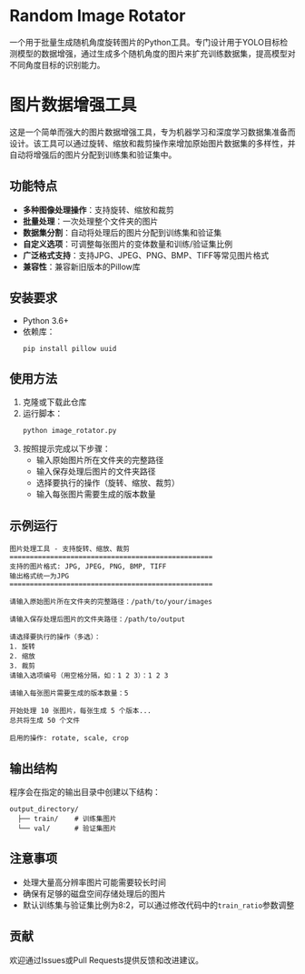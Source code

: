 # Random Image Rotator

一个用于批量生成随机角度旋转图片的Python工具。专门设计用于YOLO目标检测模型的数据增强，通过生成多个随机角度的图片来扩充训练数据集，提高模型对不同角度目标的识别能力。

# 图片数据增强工具

这是一个简单而强大的图片数据增强工具，专为机器学习和深度学习数据集准备而设计。该工具可以通过旋转、缩放和裁剪操作来增加原始图片数据集的多样性，并自动将增强后的图片分配到训练集和验证集中。

## 功能特点

- **多种图像处理操作**：支持旋转、缩放和裁剪
- **批量处理**：一次处理整个文件夹的图片
- **数据集分割**：自动将处理后的图片分配到训练集和验证集
- **自定义选项**：可调整每张图片的变体数量和训练/验证集比例
- **广泛格式支持**：支持JPG、JPEG、PNG、BMP、TIFF等常见图片格式
- **兼容性**：兼容新旧版本的Pillow库

## 安装要求

- Python 3.6+
- 依赖库：
  ```
  pip install pillow uuid
  ```

## 使用方法

1. 克隆或下载此仓库
2. 运行脚本：
   ```
   python image_rotator.py
   ```
3. 按照提示完成以下步骤：
   - 输入原始图片所在文件夹的完整路径
   - 输入保存处理后图片的文件夹路径
   - 选择要执行的操作（旋转、缩放、裁剪）
   - 输入每张图片需要生成的版本数量

## 示例运行

```
图片处理工具 - 支持旋转、缩放、裁剪
==================================================
支持的图片格式: JPG, JPEG, PNG, BMP, TIFF
输出格式统一为JPG
==================================================

请输入原始图片所在文件夹的完整路径：/path/to/your/images

请输入保存处理后图片的文件夹路径：/path/to/output

请选择要执行的操作（多选）：
1. 旋转
2. 缩放
3. 裁剪
请输入选项编号（用空格分隔，如：1 2 3）：1 2 3

请输入每张图片需要生成的版本数量：5

开始处理 10 张图片，每张生成 5 个版本...
总共将生成 50 个文件

启用的操作: rotate, scale, crop
```

## 输出结构

程序会在指定的输出目录中创建以下结构：
```
output_directory/
  ├── train/    # 训练集图片
  └── val/      # 验证集图片
```

## 注意事项

- 处理大量高分辨率图片可能需要较长时间
- 确保有足够的磁盘空间存储处理后的图片
- 默认训练集与验证集比例为8:2，可以通过修改代码中的`train_ratio`参数调整

## 贡献

欢迎通过Issues或Pull Requests提供反馈和改进建议。

